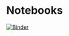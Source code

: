 # Notebooks

[![Binder](https://notebooks.gesis.org/binder/badge_logo.svg)](https://notebooks.gesis.org/binder/v2/gh/phrasek/Notebooks/HEAD)
